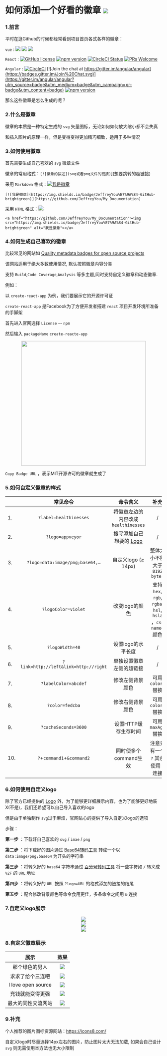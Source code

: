 # 如何添加一个好看的徽章 ![](https://img.shields.io/badge/I%20love%20you%20-three%20thound-red?logo=data%3Aimage%2Fpng%3Bbase64%2CiVBORw0KGgoAAAANSUhEUgAAAJAAAACQCAYAAADnRuK4AAAABmJLR0QA%2FwD%2FAP%2BgvaeTAAAJMUlEQVR4nO3df5CVVR3H8ff37goSq6WluWr1B440ohBJNMC9y2IzKgM5E4gQklbUYCSIDuVYjf3UzIZRCeiHY9GAI4TbRD%2BAUZTl3gWEkQETTNF%2BMAioRGmwoMvu%2FfbH3aUNF9jdc57nPM%2B939cMw7Bwvue7cz97nsu9zz0HjDHGGGOMMcYYY4wxxhhjjDHGGGOMMcYYY4wxxhhjjDHGpImEbuBk9JOczRnUIQxGGIgyEDgPeB%2FQn1Lvb7b%2FegvYjbKdDNtQtkmB%2FeG6fzfNUYswlCJDEYYCH6b0vby3%2FXcFmil9PweAF4FdwHO0UJDN%2FCdQ66eUqADpSAZQxY3AOOBKoKr3xdiB8FugQQr82VOLPWshyxCECcBEYJBDqVZgK7AKZak08TcvDXoQPEA6iSr2cwPCV4GRkfSkvAg8wFn8Wlbzjvf6naeq50yK3IxyOzAwiimAjSgLqeU3soK2CObotmAB0nqqaeMLwJ3AgJim3Q88SD8WyhM0%2ByysV9OfI9yKMAe4wGftU3gF4T4%2ByOJQQQoSIB3FMDIsAj4RYn6EvSi3SYEGH%2BU0y3iEBcBHfNTrMWE7yq1SYEP8U8dIR9CPauYBt8Q990k8ThWzpJHXejNYc9SiLGh%2FnhOaoiyimrnSyNtxTRrbg6ijGEiG5cCQuObspn0UmSgbeKYng3Q0IyjSANRG1FdvvUAVk6WRHXFMloljEh3NGDJsIXnhAbiQDI2a5YvdHaA5plHkKZIXHoDLaGOT5rgmjskiD5DmmEKRNcDZUc%2FloC%2FCI5rlm6f7h5rjbmAJ0C%2F6tnqtBlipdUyOeqJIL2GaYwrwKDGtdF4Id0me%2B7r6K81yB8K8uFtyUESYKnmWRzVBZAHSLNcirAT6RDVHhGZLgZ90%2FoLmmAM8EKgfFy1kGC%2FreTKK4pEESEcxiAybKb3lkEZFlGukibUAWsfVKKtJ00r6%2Fw4jDJc8f%2FFd2HuA9Gr6c5QtwGW%2Ba8fsDVr5OH1po41txPfiYFR2coThspUjPov6%2F4k6ygLSHx6A86lmGW2sIP3hARhEP%2Bb7Lup1BdIco4F1vusaj4RPSZ6n%2FZXzRAfRh3N4DuGjvmqaSOyihsG%2B3lT2dwk7l5kWnlS4lMN82VcxLyuQjqUvzfwV5SIf9UzkXqWGS3ysQn5WoGY%2Bb%2BFJlYs5xM0%2BCvkJkPIVL3VMfIQZfso40jquQMPcMmocCYMlz%2FMuJdxXoKKfpdAEcaNrAfcACdc61zBhqPtj53QJ05GcTxWvudYxwSgt1MpmXu9tAbcVqJp6LDxpJvQh51LALUBFrnAab8ITLncZ7hagTCSfezJxUrfH0C1AyqVO400SBAwQvN9xvAnvXJfBrgGqcRxvwjvLZbAFyAQNUKvjeBOe02PoGqDDjuNNeIdcBrsG6C3H8SY8p42rXAP0D8fxJjTl7y7D3QIkvOQ03iTBLpfBrivQC47jTWgZtw8bur4SXXAab5Ig7zLY7XYOEHIcwF6RTqt%2FUeA8gWJvCzitQFLa8HGVSw0T1GqX8ICfW1ofc65hwlCWuZZwD9DbrAXecK5j4naQf%2FOEaxHnAMlWjiH81LWOid3PZSctrkV8fS5sIXDUSy0Th2NU%2Bfmh9xIgKXAA4WEftUwMhF9JI6%2F6KOVvc4UM38feG0uDo%2B2PlRfeAiSN%2FBPlh77qmYgo83ytPuB7g6nS%2BRdbgKE%2B6xpvXqaVIbLJ3%2FNVr1vcSSOtlI4xCHqCjOmSkmGGz%2FBABHskSoEtCD%2FwXdc4e0jWs8530Wi2%2BYUMOZ4Eroqivumx56lieBSHsESy77FAkSKfA%2FZEUd%2F0yEGEiVGd4BPZxtmygX0UGUvpDFATRgsZJkmel6OaINKd12UDO8kwAdxfMjc9psD0KJ73dBb51v2ynnUIM6Oex7zLt6TA0qgnieXsB8nzCPh79dOchvALKXBvPFPFSLPciXR9lJLx5mEK3OJ6o1h3xXr6jDTxI0qnNJto%2FIwCM%2BIKD4Q6tTnLzPZTjm13M1%2BUedLE3LinDXL%2BlTSxCGEWMf6klDXhnhDhKU0dkGb5DMJS4D0h%2B0ixNoTbJM%2FCUA0Ev4RoliEIfwQuDt1LyhwCPisF%2FhSyieABAtARXEQ1f8BuA%2BkeYS%2BtjJeNbA%2FdSiLOAJVN7KWFeoTVoXtJgc1kGJaE8EBCVqAOCkKWryPcS0LCnTBLaPV%2FT4%2BLRAWog%2BYYBywBzgndS0K8A8ySQvI%2BuJDIAAFoPZfQRgMwOHQvge0BrpcCW0I30pXEXiakkVfox0hKK1GlWkMfhiY1PJDgFagzzXITwkIqZ1fYVoR7yPO9ON%2BW6I1UBAhARzGQDI9R%2Fv%2FV340wVfJsDN1IdyT2EnYi2cBL1DACYT6lm6XKUQNVfCwt4YEUrUCdaR3XofyS8tnY6ijCXZLnodCN9FQqAwSgdXyIIo8ibuddJcBOqpgijewI3UhvpOYSdiLJs4daxiB8l%2FR%2BkHEJRxie1vBAilegzrSOq1CWABeG7qWbDgLTpcDK0I24KosAAWg9H6CNxcC40L2ckvAMMFXybht8J0XZBAja30urYzbK%2FUCf0P2coIiwgGbmylaOhW7Gl7IKUAcdxTAyLAMGhO4FAOV1Mtwkefc9CZMmtU%2BiT0U28Cx9uRL4XehegDVUc3k5hgfKdAXq0OmS9mPgjNinF%2B4nzzeS%2FnaEi7IOUAetow5lOXBBTFMeRJkmTayJab5gKiJAcPy22RXAiEgnEp6lletlI7sjnSchyvI5UFdkE3upYQxE%2BnnxBpoZXSnhgQpagTq0Py%2F6Nsrd%2BPz%2Bhfnkub2cn%2B90peIC1EHrmIyyGDjTsVQLMEMKLHZuKoUqNkBw%2FC2Q3wP9e1miGeE6yfO0z77SpKIDBKBZsgir6Pn56UcQPl3J4YEKehJ9MtJEEzCWnh1%2F3UyG8ZUeHrAV6DgdTY4iqzn95ewwytj24FW8il%2BBOsh6Cgg3cOp7i9qAaRae%2F7EAdSJ5VgFfO%2Bk%2FUO4oh3t4fLJLWBc0SwPChBO%2B%2FLgUmBSkoQSzFagr1UwH9h3%2Fs7CXvnwpXEPJZQHqgjTyJsqcTl%2BaLWvtLDTTQ5qjUXM8FbqPJKsO3UCiKd9ByvZDjMYYY4wxxhhjjDHGGGOMMcYYY4wxxhhjjDHGGGOMMcYYYyrQfwEGQyJFQbtWewAAAABJRU5ErkJggg%3D%3D)

### 1.前言

平时在逛Github的时候都经常看到项目首页各式各样的徽章：

`vue` : ![](https://img.shields.io/circleci/project/github/vuejs/vue/dev.svg?sanitize=true) ![](https://img.shields.io/codecov/c/github/vuejs/vue/dev.svg?sanitize=true) ![](https://img.shields.io/npm/dm/vue.svg?sanitize=true")

`React` : [![GitHub license](https://img.shields.io/badge/license-MIT-blue.svg)](https://github.com/facebook/react/blob/master/LICENSE) [![npm version](https://img.shields.io/npm/v/react.svg?style=flat)](https://www.npmjs.com/package/react) [![CircleCI Status](https://circleci.com/gh/facebook/react.svg?style=shield&circle-token=:circle-token)](https://circleci.com/gh/facebook/react) [![PRs Welcome](https://img.shields.io/badge/PRs-welcome-brightgreen.svg)](https://reactjs.org/docs/how-to-contribute.html#your-first-pull-request)

`Angular` : [![CircleCI](https://circleci.com/gh/angular/angular/tree/master.svg?style=shield)](https://circleci.com/gh/angular/workflows/angular/tree/master) [![Join the chat at https://gitter.im/angular/angular](https://badges.gitter.im/Join%20Chat.svg)](https://gitter.im/angular/angular?utm_source=badge&utm_medium=badge&utm_campaign=pr-badge&utm_content=badge) [![npm version](https://badge.fury.io/js/%40angular%2Fcore.svg)](https://www.npmjs.com/@angular/core)

那么这些徽章是怎么生成的呢？

### 2.什么是徽章

徽章的本质是一种特定生成的 `svg` 矢量图标，无论如何如何放大缩小都不会失真

和插入图片的原理一样，但是变得变得更加精巧细致，适用于多种情况

### 3.如何使用徽章

首先需要生成自己喜欢的 `svg` 徽章文件

徽章的常用格式：`[![徽章的描述](svg或者png文件的链接)`](想要跳转的超链接)

采用 `Markdown` 格式：[![我是徽章](https://img.shields.io/badge/JeffreyYou%E7%9A%84-GitHub-brightgreen)](https://github.com/JeffreyYou/My_Documentation)

`[![我是徽章](https://img.shields.io/badge/JeffreyYou%E7%9A%84-GitHub-brightgreen)](https://github.com/JeffreyYou/My_Documentation)`

采用 `HTML` 格式：<a href="https://github.com/JeffreyYou/My_Documentation"><img src="https://img.shields.io/badge/JeffreyYou%E7%9A%84-GitHub-brightgreen"></a>

`<a href="https://github.com/JeffreyYou/My_Documentation"><img src="https://img.shields.io/badge/JeffreyYou%E7%9A%84-GitHub-brightgreen" alt="我是徽章"></a>`

### 4.如何生成自己喜欢的徽章

比较常见的网站如 [Quality metadata badges for open source projects](https://shields.io/)

该网站适用于绝大多数使用情况, 默认按照徽章内容分类

支持 `Build`,`Code Coverage`,`Analysis` 等多主题,同时支持自定义徽章和动态徽章.

例如：

以 `create-react-app` 为例，我们要展示它的开源许可证

`create-react-app`  是Facebook为了方便开发者搭建 `react` 项目开发环境所准备的手脚架

首先进入官网选择 `License`  -- `npm` 

然后输入 `packageName` `create-reacte-app`

<div align=center><img width="400"  src="https://github.com/JeffreyYou/My_Documentation/blob/master/images/Badges/20200921153812.png"/></div>

`Copy Badge URL` ，表示MIT开源许可的徽章就生成了

### 5.如何自定义徽章的样式

|      |               常见命令                |                      命令含义                       |                            补充                             |
| ---- | :-----------------------------------: | :-------------------------------------------------: | :---------------------------------------------------------: |
| 1.   |        `?label=healthinesses`         |         将徽章左边的内容改成`healthinesses`         |                              /                              |
| 2.   |           `?logo=appveyor`            | 搜寻添加自己想要的 [Logo](https://simpleicons.org/) |                              /                              |
| 3.   |    `?logo=data:image/png;base64,…`    |                 自定义logo (≥ 14px)                 |                整体大小不能大于 `8192 bytes`                |
| 4.   |          `?logoColor=violet`          |                   改变logo的颜色                    | 支持 `hex`, `rgb`, `rgba`,` hsl`, `hsla` ，`css named` 颜色 |
| 5.   |            `?logoWidth=40`            |                 设置logo的水平长度                  |                              /                              |
| 6.   | `?link=http://left&link=http://right` |              单独设置徽章左侧的超链接               |                              /                              |
| 7.   |         `?labelColor=abcdef`          |                  修改左侧背景颜色                   |                     可用 `colorA` 替换                      |
| 8.   |            `?color=fedcba`            |                  修改右侧背景颜色                   |                     可用 `colorB` 替换                      |
| 9.   |         `?cacheSeconds=3600`          |                设置HTTP缓存生存时间                 |                     可用 `maxAge` 替换                      |
| 10.  |      `?`+`command1`+`&command2`       |                同时使多个command生效                |             注意只有一个 `?` 其余使用 `&` 连接              |

### 6.如何使用自定义logo

除了官方已经提供的 [Logo](https://simpleicons.org/) 外，为了能够更详细展示内容，也为了能够更好地装X(不是)，我们还希望可以自己导入喜欢的logo

但是由于单独制作 `svg`过于麻烦，官网贴心的提供了导入自定义logo的选项 

步骤：

**第一步** ：下载好自己喜欢的 `svg` / `imae` / `png` 

**第二步** ：将下载好的图片通过 [Base64转码工具](https://b64.io/) 转成一个以 `data:image/png;base64` 为开头的字符串

**第三步** ：将转义好的 `base64` 字符串通过 [百分号转码工具](https://meyerweb.com/eric/tools/dencoder/) 将一些字符如 `/` 转义成 `%2F`  的 `URL` 地址

**第四步** ：将转义好的 `URL` 按照 `?logo=URL` 的格式添加的链接的结尾

**第五步** ：配合修改背景颜色等命令食用更佳，多条命令之间用 `&` 连接

### 7.自定义logo展示

<div align=center><img src="https://img.shields.io/badge/I%20love%20you%20-three%20thound-yellow?colorA=green&logo=data%3Aimage%2Fpng%3Bbase64%2CiVBORw0KGgoAAAANSUhEUgAAABAAAAAQCAYAAAAf8%2F9hAAAABmJLR0QA%2FwD%2FAP%2BgvaeTAAAA3klEQVQ4jc3Qu0oDYRDF8R%2F6FIZYxmxhpWCjxsLLU0geQGzF9zGdAfsUFtqI6QRLL3gjjSBuoY2FhRP5WLJxt%2FMP05z5zpmZj%2F9EE33keMMR5tBAL7QcJ1gYm2YS8zCqjRaucY4zXIXWxkVozXR6HwcTttqNKnKI41TIY92qNPCenvCFjxoBn%2BH5DRhip0bANi5TYR0PCh9TwjwesVZs7OMO2RRzhnvslT3oYoTOhN5G9Lp%2FrdjBMzYTbQsvfk6tRIYbrGIFt1isah6zjKeopbJHs1MCRnjFKQZ1p1fmG6VALCFwDyJuAAAAAElFTkSuQmCC"></img></div>

<div align=center><img src="https://img.shields.io/badge/I%20love%20you%20-three%20thound-red?logo=data%3Aimage%2Fpng%3Bbase64%2CiVBORw0KGgoAAAANSUhEUgAAAJAAAACQCAYAAADnRuK4AAAABmJLR0QA%2FwD%2FAP%2BgvaeTAAAJMUlEQVR4nO3df5CVVR3H8ff37goSq6WluWr1B440ohBJNMC9y2IzKgM5E4gQklbUYCSIDuVYjf3UzIZRCeiHY9GAI4TbRD%2BAUZTl3gWEkQETTNF%2BMAioRGmwoMvu%2FfbH3aUNF9jdc57nPM%2B939cMw7Bwvue7cz97nsu9zz0HjDHGGGOMMcYYY4wxxhhjjDHGGGOMMcYYY4wxxhhjjDHGpImEbuBk9JOczRnUIQxGGIgyEDgPeB%2FQn1Lvb7b%2FegvYjbKdDNtQtkmB%2FeG6fzfNUYswlCJDEYYCH6b0vby3%2FXcFmil9PweAF4FdwHO0UJDN%2FCdQ66eUqADpSAZQxY3AOOBKoKr3xdiB8FugQQr82VOLPWshyxCECcBEYJBDqVZgK7AKZak08TcvDXoQPEA6iSr2cwPCV4GRkfSkvAg8wFn8Wlbzjvf6naeq50yK3IxyOzAwiimAjSgLqeU3soK2CObotmAB0nqqaeMLwJ3AgJim3Q88SD8WyhM0%2ByysV9OfI9yKMAe4wGftU3gF4T4%2ByOJQQQoSIB3FMDIsAj4RYn6EvSi3SYEGH%2BU0y3iEBcBHfNTrMWE7yq1SYEP8U8dIR9CPauYBt8Q990k8ThWzpJHXejNYc9SiLGh%2FnhOaoiyimrnSyNtxTRrbg6ijGEiG5cCQuObspn0UmSgbeKYng3Q0IyjSANRG1FdvvUAVk6WRHXFMloljEh3NGDJsIXnhAbiQDI2a5YvdHaA5plHkKZIXHoDLaGOT5rgmjskiD5DmmEKRNcDZUc%2FloC%2FCI5rlm6f7h5rjbmAJ0C%2F6tnqtBlipdUyOeqJIL2GaYwrwKDGtdF4Id0me%2B7r6K81yB8K8uFtyUESYKnmWRzVBZAHSLNcirAT6RDVHhGZLgZ90%2FoLmmAM8EKgfFy1kGC%2FreTKK4pEESEcxiAybKb3lkEZFlGukibUAWsfVKKtJ00r6%2Fw4jDJc8f%2FFd2HuA9Gr6c5QtwGW%2Ba8fsDVr5OH1po41txPfiYFR2coThspUjPov6%2F4k6ygLSHx6A86lmGW2sIP3hARhEP%2Bb7Lup1BdIco4F1vusaj4RPSZ6n%2FZXzRAfRh3N4DuGjvmqaSOyihsG%2B3lT2dwk7l5kWnlS4lMN82VcxLyuQjqUvzfwV5SIf9UzkXqWGS3ysQn5WoGY%2Bb%2BFJlYs5xM0%2BCvkJkPIVL3VMfIQZfso40jquQMPcMmocCYMlz%2FMuJdxXoKKfpdAEcaNrAfcACdc61zBhqPtj53QJ05GcTxWvudYxwSgt1MpmXu9tAbcVqJp6LDxpJvQh51LALUBFrnAab8ITLncZ7hagTCSfezJxUrfH0C1AyqVO400SBAwQvN9xvAnvXJfBrgGqcRxvwjvLZbAFyAQNUKvjeBOe02PoGqDDjuNNeIdcBrsG6C3H8SY8p42rXAP0D8fxJjTl7y7D3QIkvOQ03iTBLpfBrivQC47jTWgZtw8bur4SXXAab5Ig7zLY7XYOEHIcwF6RTqt%2FUeA8gWJvCzitQFLa8HGVSw0T1GqX8ICfW1ofc65hwlCWuZZwD9DbrAXecK5j4naQf%2FOEaxHnAMlWjiH81LWOid3PZSctrkV8fS5sIXDUSy0Th2NU%2Bfmh9xIgKXAA4WEftUwMhF9JI6%2F6KOVvc4UM38feG0uDo%2B2PlRfeAiSN%2FBPlh77qmYgo83ytPuB7g6nS%2BRdbgKE%2B6xpvXqaVIbLJ3%2FNVr1vcSSOtlI4xCHqCjOmSkmGGz%2FBABHskSoEtCD%2FwXdc4e0jWs8530Wi2%2BYUMOZ4Eroqivumx56lieBSHsESy77FAkSKfA%2FZEUd%2F0yEGEiVGd4BPZxtmygX0UGUvpDFATRgsZJkmel6OaINKd12UDO8kwAdxfMjc9psD0KJ73dBb51v2ynnUIM6Oex7zLt6TA0qgnieXsB8nzCPh79dOchvALKXBvPFPFSLPciXR9lJLx5mEK3OJ6o1h3xXr6jDTxI0qnNJto%2FIwCM%2BIKD4Q6tTnLzPZTjm13M1%2BUedLE3LinDXL%2BlTSxCGEWMf6klDXhnhDhKU0dkGb5DMJS4D0h%2B0ixNoTbJM%2FCUA0Ev4RoliEIfwQuDt1LyhwCPisF%2FhSyieABAtARXEQ1f8BuA%2BkeYS%2BtjJeNbA%2FdSiLOAJVN7KWFeoTVoXtJgc1kGJaE8EBCVqAOCkKWryPcS0LCnTBLaPV%2FT4%2BLRAWog%2BYYBywBzgndS0K8A8ySQvI%2BuJDIAAFoPZfQRgMwOHQvge0BrpcCW0I30pXEXiakkVfox0hKK1GlWkMfhiY1PJDgFagzzXITwkIqZ1fYVoR7yPO9ON%2BW6I1UBAhARzGQDI9R%2Fv%2FV340wVfJsDN1IdyT2EnYi2cBL1DACYT6lm6XKUQNVfCwt4YEUrUCdaR3XofyS8tnY6ijCXZLnodCN9FQqAwSgdXyIIo8ibuddJcBOqpgijewI3UhvpOYSdiLJs4daxiB8l%2FR%2BkHEJRxie1vBAilegzrSOq1CWABeG7qWbDgLTpcDK0I24KosAAWg9H6CNxcC40L2ckvAMMFXybht8J0XZBAja30urYzbK%2FUCf0P2coIiwgGbmylaOhW7Gl7IKUAcdxTAyLAMGhO4FAOV1Mtwkefc9CZMmtU%2BiT0U28Cx9uRL4XehegDVUc3k5hgfKdAXq0OmS9mPgjNinF%2B4nzzeS%2FnaEi7IOUAetow5lOXBBTFMeRJkmTayJab5gKiJAcPy22RXAiEgnEp6lletlI7sjnSchyvI5UFdkE3upYQxE%2BnnxBpoZXSnhgQpagTq0Py%2F6Nsrd%2BPz%2Bhfnkub2cn%2B90peIC1EHrmIyyGDjTsVQLMEMKLHZuKoUqNkBw%2FC2Q3wP9e1miGeE6yfO0z77SpKIDBKBZsgir6Pn56UcQPl3J4YEKehJ9MtJEEzCWnh1%2F3UyG8ZUeHrAV6DgdTY4iqzn95ewwytj24FW8il%2BBOsh6Cgg3cOp7i9qAaRae%2F7EAdSJ5VgFfO%2Bk%2FUO4oh3t4fLJLWBc0SwPChBO%2B%2FLgUmBSkoQSzFagr1UwH9h3%2Fs7CXvnwpXEPJZQHqgjTyJsqcTl%2BaLWvtLDTTQ5qjUXM8FbqPJKsO3UCiKd9ByvZDjMYYY4wxxhhjjDHGGGOMMcYYY4wxxhhjjDHGGGOMMcYYYyrQfwEGQyJFQbtWewAAAABJRU5ErkJggg%3D%3D"></img></div>

<div align=center><img src="https://img.shields.io/badge/I%20love%20you%20-three%20thound-red?colorB=orange&colorA=43AD8D&logo=data%3Aimage%2Fpng%3Bbase64%2CiVBORw0KGgoAAAANSUhEUgAAABAAAAAQCAYAAAAf8%2F9hAAAABmJLR0QA%2FwD%2FAP%2BgvaeTAAABkUlEQVQ4ja2Sv0tbURTHv%2Fe%2Be5%2F68kIgi2gWETu5CHXrGAiNEezaQRBdBdHB%2Fgc6Cf4DIdBFKHQITdI8p0IlIJTi0i4BURDX5JH7ou%2B9%2B8MlYkxJiMXPdDjf8zmHCxd4TUyxmDSl0uTQvFSaNMVisr9HACCu1d4R1z2gtr0MrSMt5W8IccxWVr4BgPS8D3CcHcr5EozhOorOtRCf7ELhFzGelzCue0EcZ%2BHZNSm70vd3oZTF0ukjwthUf66D4A9tNpdZbFlbfEAGAMKYw5LJw149NZjTRGIxzmQ2GGFsbtibiW2nh2W9%2FA1FGIajhkYSxxFFHNeMlPcvlrVWpNs9o3x19afudE5e6qtO5ztbW6tSALCur%2FeUEGfjyiaKLpUQ%2B0DvHwDAfaUyz1OpL9R1346Uw%2FBGtVrrPJ%2F%2F8WwBAASnp7MTnH%2B2UqksCPlH1kHwV%2Fn%2Bpl0onD%2F2aP9AIpe7tYD3st0%2BNEpFT6Y2qt3%2Beuf72X55JLJa%2FagbjaZuNK6ien17LGkQUS5PB%2FX6zH%2FJ4%2FIAd1%2BkpmPB%2FIUAAAAASUVORK5CYII%3D"></img></div>

### 8.自定义徽章展示

<table align=center>
<thead>
<tr><th style='text-align:center;' >展示</th><th style='text-align:center;' >效果</th></tr></thead>
<tbody><tr><td style='text-align:center;' >那个绿色的男人</td><td style='text-align:center;' ><a href='https://github.com/JeffreyYou/My_Documentation'><img src="https://img.shields.io/badge/G%E8%83%96%E8%BF%98%E6%88%91-%E8%A1%80%E6%B1%97%E9%92%B1%EF%BC%81-yellow?colorA=4a9718&amp;logo=steam" referrerpolicy="no-referrer"></a></td></tr><tr><td style='text-align:center;' >求求了给个三连吧</td><td style='text-align:center;' ><a href='https://github.com/JeffreyYou/My_Documentation'><img src="https://img.shields.io/badge/下次-一定-orgreen?logoColor=white&amp;logo=Bilibili" referrerpolicy="no-referrer"></a></td></tr><tr><td style='text-align:center;' >I love open source</td><td style='text-align:center;' ><img src="https://img.shields.io/badge/I%20love-Open%20Soucre-43AD8D?logo=data%3Aimage%2Fpng%3Bbase64%2CiVBORw0KGgoAAAANSUhEUgAAAJAAAACQCAYAAADnRuK4AAAABmJLR0QA%2FwD%2FAP%2BgvaeTAAAJMUlEQVR4nO3df5CVVR3H8ff37goSq6WluWr1B440ohBJNMC9y2IzKgM5E4gQklbUYCSIDuVYjf3UzIZRCeiHY9GAI4TbRD%2BAUZTl3gWEkQETTNF%2BMAioRGmwoMvu%2FfbH3aUNF9jdc57nPM%2B939cMw7Bwvue7cz97nsu9zz0HjDHGGGOMMcYYY4wxxhhjjDHGGGOMMcYYY4wxxhhjjDHGpImEbuBk9JOczRnUIQxGGIgyEDgPeB%2FQn1Lvb7b%2FegvYjbKdDNtQtkmB%2FeG6fzfNUYswlCJDEYYCH6b0vby3%2FXcFmil9PweAF4FdwHO0UJDN%2FCdQ66eUqADpSAZQxY3AOOBKoKr3xdiB8FugQQr82VOLPWshyxCECcBEYJBDqVZgK7AKZak08TcvDXoQPEA6iSr2cwPCV4GRkfSkvAg8wFn8Wlbzjvf6naeq50yK3IxyOzAwiimAjSgLqeU3soK2CObotmAB0nqqaeMLwJ3AgJim3Q88SD8WyhM0%2ByysV9OfI9yKMAe4wGftU3gF4T4%2ByOJQQQoSIB3FMDIsAj4RYn6EvSi3SYEGH%2BU0y3iEBcBHfNTrMWE7yq1SYEP8U8dIR9CPauYBt8Q990k8ThWzpJHXejNYc9SiLGh%2FnhOaoiyimrnSyNtxTRrbg6ijGEiG5cCQuObspn0UmSgbeKYng3Q0IyjSANRG1FdvvUAVk6WRHXFMloljEh3NGDJsIXnhAbiQDI2a5YvdHaA5plHkKZIXHoDLaGOT5rgmjskiD5DmmEKRNcDZUc%2FloC%2FCI5rlm6f7h5rjbmAJ0C%2F6tnqtBlipdUyOeqJIL2GaYwrwKDGtdF4Id0me%2B7r6K81yB8K8uFtyUESYKnmWRzVBZAHSLNcirAT6RDVHhGZLgZ90%2FoLmmAM8EKgfFy1kGC%2FreTKK4pEESEcxiAybKb3lkEZFlGukibUAWsfVKKtJ00r6%2Fw4jDJc8f%2FFd2HuA9Gr6c5QtwGW%2Ba8fsDVr5OH1po41txPfiYFR2coThspUjPov6%2F4k6ygLSHx6A86lmGW2sIP3hARhEP%2Bb7Lup1BdIco4F1vusaj4RPSZ6n%2FZXzRAfRh3N4DuGjvmqaSOyihsG%2B3lT2dwk7l5kWnlS4lMN82VcxLyuQjqUvzfwV5SIf9UzkXqWGS3ysQn5WoGY%2Bb%2BFJlYs5xM0%2BCvkJkPIVL3VMfIQZfso40jquQMPcMmocCYMlz%2FMuJdxXoKKfpdAEcaNrAfcACdc61zBhqPtj53QJ05GcTxWvudYxwSgt1MpmXu9tAbcVqJp6LDxpJvQh51LALUBFrnAab8ITLncZ7hagTCSfezJxUrfH0C1AyqVO400SBAwQvN9xvAnvXJfBrgGqcRxvwjvLZbAFyAQNUKvjeBOe02PoGqDDjuNNeIdcBrsG6C3H8SY8p42rXAP0D8fxJjTl7y7D3QIkvOQ03iTBLpfBrivQC47jTWgZtw8bur4SXXAab5Ig7zLY7XYOEHIcwF6RTqt%2FUeA8gWJvCzitQFLa8HGVSw0T1GqX8ICfW1ofc65hwlCWuZZwD9DbrAXecK5j4naQf%2FOEaxHnAMlWjiH81LWOid3PZSctrkV8fS5sIXDUSy0Th2NU%2Bfmh9xIgKXAA4WEftUwMhF9JI6%2F6KOVvc4UM38feG0uDo%2B2PlRfeAiSN%2FBPlh77qmYgo83ytPuB7g6nS%2BRdbgKE%2B6xpvXqaVIbLJ3%2FNVr1vcSSOtlI4xCHqCjOmSkmGGz%2FBABHskSoEtCD%2FwXdc4e0jWs8530Wi2%2BYUMOZ4Eroqivumx56lieBSHsESy77FAkSKfA%2FZEUd%2F0yEGEiVGd4BPZxtmygX0UGUvpDFATRgsZJkmel6OaINKd12UDO8kwAdxfMjc9psD0KJ73dBb51v2ynnUIM6Oex7zLt6TA0qgnieXsB8nzCPh79dOchvALKXBvPFPFSLPciXR9lJLx5mEK3OJ6o1h3xXr6jDTxI0qnNJto%2FIwCM%2BIKD4Q6tTnLzPZTjm13M1%2BUedLE3LinDXL%2BlTSxCGEWMf6klDXhnhDhKU0dkGb5DMJS4D0h%2B0ixNoTbJM%2FCUA0Ev4RoliEIfwQuDt1LyhwCPisF%2FhSyieABAtARXEQ1f8BuA%2BkeYS%2BtjJeNbA%2FdSiLOAJVN7KWFeoTVoXtJgc1kGJaE8EBCVqAOCkKWryPcS0LCnTBLaPV%2FT4%2BLRAWog%2BYYBywBzgndS0K8A8ySQvI%2BuJDIAAFoPZfQRgMwOHQvge0BrpcCW0I30pXEXiakkVfox0hKK1GlWkMfhiY1PJDgFagzzXITwkIqZ1fYVoR7yPO9ON%2BW6I1UBAhARzGQDI9R%2Fv%2FV340wVfJsDN1IdyT2EnYi2cBL1DACYT6lm6XKUQNVfCwt4YEUrUCdaR3XofyS8tnY6ijCXZLnodCN9FQqAwSgdXyIIo8ibuddJcBOqpgijewI3UhvpOYSdiLJs4daxiB8l%2FR%2BkHEJRxie1vBAilegzrSOq1CWABeG7qWbDgLTpcDK0I24KosAAWg9H6CNxcC40L2ckvAMMFXybht8J0XZBAja30urYzbK%2FUCf0P2coIiwgGbmylaOhW7Gl7IKUAcdxTAyLAMGhO4FAOV1Mtwkefc9CZMmtU%2BiT0U28Cx9uRL4XehegDVUc3k5hgfKdAXq0OmS9mPgjNinF%2B4nzzeS%2FnaEi7IOUAetow5lOXBBTFMeRJkmTayJab5gKiJAcPy22RXAiEgnEp6lletlI7sjnSchyvI5UFdkE3upYQxE%2BnnxBpoZXSnhgQpagTq0Py%2F6Nsrd%2BPz%2Bhfnkub2cn%2B90peIC1EHrmIyyGDjTsVQLMEMKLHZuKoUqNkBw%2FC2Q3wP9e1miGeE6yfO0z77SpKIDBKBZsgir6Pn56UcQPl3J4YEKehJ9MtJEEzCWnh1%2F3UyG8ZUeHrAV6DgdTY4iqzn95ewwytj24FW8il%2BBOsh6Cgg3cOp7i9qAaRae%2F7EAdSJ5VgFfO%2Bk%2FUO4oh3t4fLJLWBc0SwPChBO%2B%2FLgUmBSkoQSzFagr1UwH9h3%2Fs7CXvnwpXEPJZQHqgjTyJsqcTl%2BaLWvtLDTTQ5qjUXM8FbqPJKsO3UCiKd9ByvZDjMYYY4wxxhhjjDHGGGOMMcYYY4wxxhhjjDHGGGOMMcYYYyrQfwEGQyJFQbtWewAAAABJRU5ErkJggg%3D%3D" referrerpolicy="no-referrer"></td></tr><tr><td style='text-align:center;' >充钱就能变得更强</td><td style='text-align:center;' ><a href='https://github.com/JeffreyYou/My_Documentation'><img src="https://img.shields.io/badge/你在想-Peach!-red?colorA=43AD8D&amp;logo=Tencent-QQ" referrerpolicy="no-referrer"></a></td></tr><tr><td style='text-align:center;' >最大的同性交流网站</td><td style='text-align:center;' ><a href='https://github.com/JeffreyYou/My_Documentation'><img src="https://img.shields.io/badge/%E6%B2%A1%E9%94%99-%E5%B0%B1%E6%98%AF%E6%88%91-lightgrey?logo=Github" referrerpolicy="no-referrer"></a></td></tr></tbody></table>


### 9.补充

个人推荐的图片图标资源网站：https://icons8.com/

自定义logo时尽量选择14px左右的图片，防止图片太大无法加载, 如果会自己设计 `svg` 则无需使用本方法也无大小限制










